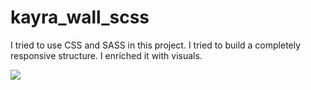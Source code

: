 # kayra_wall_scss

I tried to use CSS and SASS in this project. I tried to build a completely responsive structure. I enriched it with visuals.

![](kayrawall.gif)
